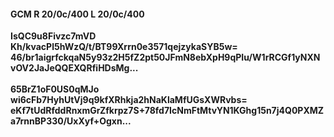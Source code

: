 #### GCM R 20/0c/400 L 20/0c/400
**IsQC9u8Fivzc7mVD**<br/>**Kh/kvacPl5hWzQ/t/BT99Xrrn0e3571qejzykaSYB5w=**<br/>**46/br1aigrfckqaN5y93z2H5fZ2pt50JFmN8ebXpH9qPIu/W1rRCGf1yNXNvOV2JaJeQQEXQRfiHDsMg...**<br/><br/>
**65BrZ1oF0US0qMJo**<br/>**wi6cFb7HyhUtVj9q9kfXRhkja2hNaKlaMfUGsXWRvbs=**<br/>**eKf7tUdRfddRnxmGrZfkrpz7S+78fd7IcNmFtMtvYN1KGhg15n7j4Q0PXMZa7rnnBP330/UxXyf+Ogxn...**